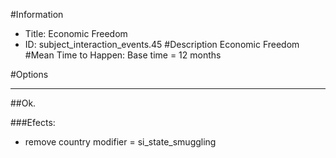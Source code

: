 #Information
 - Title: Economic Freedom
 - ID: subject_interaction_events.45
#Description
Economic Freedom
#Mean Time to Happen:
Base time = 12 months

#Options

___
##Ok.

###Efects:<ul><li>remove country modifier = si_state_smuggling</li></ul>
